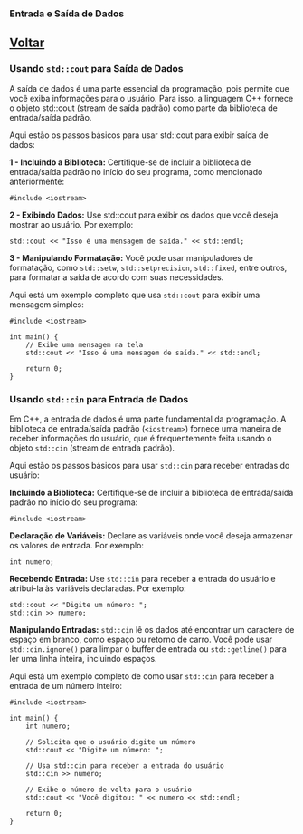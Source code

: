 ### Entrada e Saída de Dados

## [Voltar](https://github.com/ThiagoSousa81/Basico-de-CPP#readme)

### Usando ```std::cout``` para Saída de Dados

A saída de dados é uma parte essencial da programação, pois permite que você exiba informações para o usuário. Para isso, a linguagem C++ fornece o objeto std::cout (stream de saída padrão) como parte da biblioteca de entrada/saída padrão.

Aqui estão os passos básicos para usar std::cout para exibir saída de dados:

**1 - Incluindo a Biblioteca:** Certifique-se de incluir a biblioteca de entrada/saída padrão no início do seu programa, como mencionado anteriormente:

    #include <iostream>

**2 - Exibindo Dados:** Use std::cout para exibir os dados que você deseja mostrar ao usuário. Por exemplo:

    std::cout << "Isso é uma mensagem de saída." << std::endl;

**3 - Manipulando Formatação:** Você pode usar manipuladores de formatação, como ```std::setw```, ```std::setprecision```, ```std::fixed```, entre outros, para formatar a saída de acordo com suas necessidades.

Aqui está um exemplo completo que usa ```std::cout``` para exibir uma mensagem simples:

    #include <iostream>

    int main() {
        // Exibe uma mensagem na tela
        std::cout << "Isso é uma mensagem de saída." << std::endl;

        return 0;
    }


### Usando ```std::cin``` para Entrada de Dados

Em C++, a entrada de dados é uma parte fundamental da programação. A biblioteca de entrada/saída padrão (```<iostream>```) fornece uma maneira de receber informações do usuário, que é frequentemente feita usando o objeto ```std::cin``` (stream de entrada padrão).

Aqui estão os passos básicos para usar ```std::cin``` para receber entradas do usuário:

**Incluindo a Biblioteca:** Certifique-se de incluir a biblioteca de entrada/saída padrão no início do seu programa:

    #include <iostream>

**Declaração de Variáveis:** Declare as variáveis onde você deseja armazenar os valores de entrada. Por exemplo:

    int numero;

**Recebendo Entrada:** Use ```std::cin``` para receber a entrada do usuário e atribuí-la às variáveis declaradas. Por exemplo:

    std::cout << "Digite um número: ";
    std::cin >> numero;

**Manipulando Entradas:** ```std::cin``` lê os dados até encontrar um caractere de espaço em branco, como espaço ou retorno de carro. Você pode usar ```std::cin.ignore()``` para limpar o buffer de entrada ou ```std::getline()``` para ler uma linha inteira, incluindo espaços.

Aqui está um exemplo completo de como usar ```std::cin``` para receber a entrada de um número inteiro:

    #include <iostream>

    int main() {
        int numero;

        // Solicita que o usuário digite um número
        std::cout << "Digite um número: ";

        // Usa std::cin para receber a entrada do usuário
        std::cin >> numero;

        // Exibe o número de volta para o usuário
        std::cout << "Você digitou: " << numero << std::endl;

        return 0;
    }
    